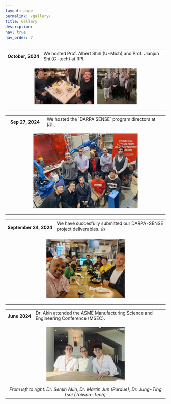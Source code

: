 ```yaml
---
layout: page
permalink: /gallery/
title: Gallery
description:  
nav: true
nav_order: 7
---
```


 <div class="news">
    <div class="table-responsive">
        <table class="table table-sm table-borderless">
            <tr>
                <th scope="row" style="white-space: nowrap;">October, 2024</th>
                <td>
                    We hosted Prof. Albert Shih (U-Mich) and Prof. Jianjun Shi (G-tech) at RPI. 
                </td>
            </tr>
            <tr>
                <td colspan="2" style="text-align: center;">
                    <figure>
                        <img src="../assets/img/Alber_Shi.jpg" alt="Cold Spray Additive Manufacturing Cell" style="width:80%; max-width:500px; height:70%; max-height:1000px;">                        
                    </figure>
                </td>
            </tr>
            <tr>     

<div class="news">
    <div class="table-responsive">
        <table class="table table-sm table-borderless">
            <tr>
                <th scope="row" style="white-space: nowrap;">Sep 27, 2024</th>
                <td>
                    We hosted the `DARPA SENSE` program directors at RPI.  
                </td>
            </tr>
            <tr>
                <td colspan="2" style="text-align: center;">
                    <figure>
                        <img src="../assets/img/DARPA_visit2.jpg" alt="Cold Spray Additive Manufacturing Cell" style="width:80%; max-width:500px;">                        
                    </figure>
                </td>
            </tr>
            <tr>  

<div class="news">
    <div class="table-responsive">
        <table class="table table-sm table-borderless">
            <tr>
                <th scope="row" style="white-space: nowrap;">September 24, 2024</th>
                <td>
                    We have succesfully submitted our DARPA-SENSE project deliverables. <span class="star">&#128077;</span> 
                </td>
            </tr>
            <tr>
                <td colspan="2" style="text-align: center;">
                    <figure>
                        <img src="../assets/img/Darpa_dinner.jpg" alt="Cold Spray Additive Manufacturing Cell" style="width:60%; max-width:400px;">
                       </figure>
                </td>
            </tr>
            <tr>  

<div class="news">
    <div class="table-responsive">
        <table class="table table-sm table-borderless">
            <tr>
                <th scope="row" style="white-space: nowrap;">June 2024</th>
                <td>
                    Dr. Akin attended the ASME Manufacturing Science and Engineering Conference (MSEC). <br>
                                  </td>
            </tr>
            <tr>
                <td colspan="2" style="text-align: center;">
                    <figure>
                        <img src="../assets/img/martinjun_tim.jpg" style="width:60%; max-width:400px;">
                       </figure>
                         <i>From left to right: Dr. Semih Akin, Dr. Martin Jun (Purdue), Dr. Jung-Ting Tsai (Taiwan-Tech). 
                    </i>
                </td>
            </tr>
            <tr>  